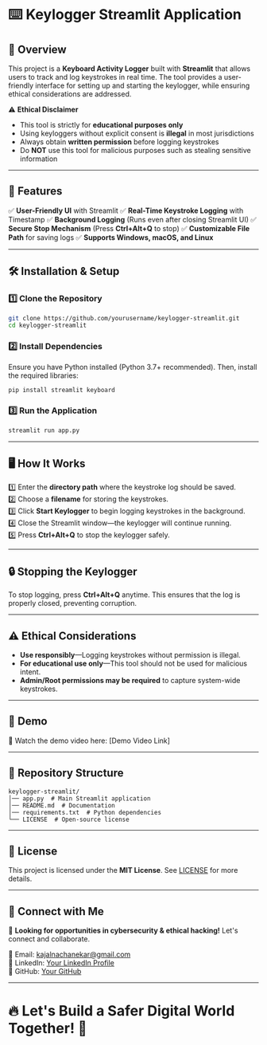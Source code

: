 # ⌨️ Keylogger Streamlit Application

## 🚀 Overview
This project is a **Keyboard Activity Logger** built with **Streamlit** that allows users to track and log keystrokes in real time. The tool provides a user-friendly interface for setting up and starting the keylogger, while ensuring ethical considerations are addressed.

⚠️ **Ethical Disclaimer**
- This tool is strictly for **educational purposes only**
- Using keyloggers without explicit consent is **illegal** in most jurisdictions
- Always obtain **written permission** before logging keystrokes
- Do **NOT** use this tool for malicious purposes such as stealing sensitive information

---

## 🎯 Features
✅ **User-Friendly UI** with Streamlit
✅ **Real-Time Keystroke Logging** with Timestamp
✅ **Background Logging** (Runs even after closing Streamlit UI)
✅ **Secure Stop Mechanism** (Press **Ctrl+Alt+Q** to stop)
✅ **Customizable File Path** for saving logs
✅ **Supports Windows, macOS, and Linux**

---

## 🛠️ Installation & Setup
### 1️⃣ Clone the Repository
```sh
git clone https://github.com/yourusername/keylogger-streamlit.git
cd keylogger-streamlit
```

### 2️⃣ Install Dependencies
Ensure you have Python installed (Python 3.7+ recommended). Then, install the required libraries:
```sh
pip install streamlit keyboard
```

### 3️⃣ Run the Application
```sh
streamlit run app.py
```

---

## 🖥️ How It Works
1️⃣ Enter the **directory path** where the keystroke log should be saved.  
2️⃣ Choose a **filename** for storing the keystrokes.  
3️⃣ Click **Start Keylogger** to begin logging keystrokes in the background.  
4️⃣ Close the Streamlit window—the keylogger will continue running.  
5️⃣ Press **Ctrl+Alt+Q** to stop the keylogger safely.  

---

## 🔒 Stopping the Keylogger
To stop logging, press **Ctrl+Alt+Q** anytime. This ensures that the log is properly closed, preventing corruption.

---

## ⚠️ Ethical Considerations
- **Use responsibly**—Logging keystrokes without permission is illegal.
- **For educational use only**—This tool should not be used for malicious intent.
- **Admin/Root permissions may be required** to capture system-wide keystrokes.

---

## 📌 Demo
🎥 Watch the demo video here: [Demo Video Link]

---

## 📂 Repository Structure
```
keylogger-streamlit/
│── app.py  # Main Streamlit application
│── README.md  # Documentation
│── requirements.txt  # Python dependencies
└── LICENSE  # Open-source license
```

---

## 📜 License
This project is licensed under the **MIT License**. See [LICENSE](LICENSE) for more details.

---

## 🤝 Connect with Me
💼 **Looking for opportunities in cybersecurity & ethical hacking!** Let's connect and collaborate.

📧 Email: kajalnachanekar@gmail.com  
🔗 LinkedIn: [Your LinkedIn Profile](https://linkedin.com/in/yourprofile)  
🐙 GitHub: [Your GitHub](github.com/kajal-codes)  

---

# 🔥 Let's Build a Safer Digital World Together! 🔐

